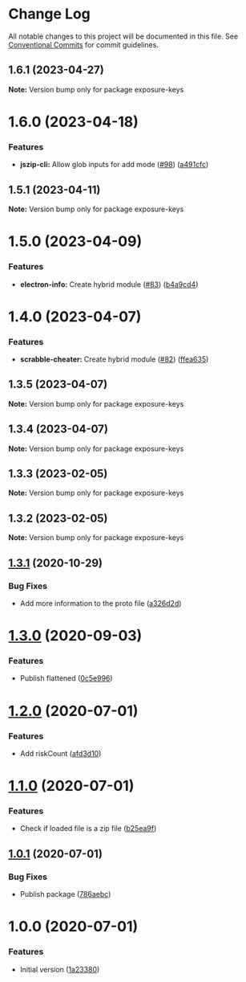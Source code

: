 # Change Log

All notable changes to this project will be documented in this file.
See [Conventional Commits](https://conventionalcommits.org) for commit guidelines.

## 1.6.1 (2023-04-27)

**Note:** Version bump only for package exposure-keys





# 1.6.0 (2023-04-18)


### Features

* **jszip-cli:** Allow glob inputs for add mode ([#98](https://github.com/ffflorian/node-packages/issues/98)) ([a491cfc](https://github.com/ffflorian/node-packages/commit/a491cfcb04d9abdb8e0b2c9995a0de63f05510d9))





## 1.5.1 (2023-04-11)

**Note:** Version bump only for package exposure-keys





# 1.5.0 (2023-04-09)


### Features

* **electron-info:** Create hybrid module ([#83](https://github.com/ffflorian/node-packages/issues/83)) ([b4a9cd4](https://github.com/ffflorian/node-packages/commit/b4a9cd469cdd21da520ce1d02c878359c0546340))





# 1.4.0 (2023-04-07)


### Features

* **scrabble-cheater:** Create hybrid module ([#82](https://github.com/ffflorian/node-packages/issues/82)) ([ffea635](https://github.com/ffflorian/node-packages/commit/ffea6358e04ce5280f38a1ef4dd1271bb37e422e))





## 1.3.5 (2023-04-07)

**Note:** Version bump only for package exposure-keys





## 1.3.4 (2023-04-07)

**Note:** Version bump only for package exposure-keys





## 1.3.3 (2023-02-05)

**Note:** Version bump only for package exposure-keys





## 1.3.2 (2023-02-05)

**Note:** Version bump only for package exposure-keys





## [1.3.1](https://github.com/ffflorian/exposure-keys/compare/v1.3.0...v1.3.1) (2020-10-29)


### Bug Fixes

* Add more information to the proto file ([a326d2d](https://github.com/ffflorian/exposure-keys/commit/a326d2d065c91d2c9d0b830abda5294924f09707))

# [1.3.0](https://github.com/ffflorian/exposure-keys/compare/v1.2.0...v1.3.0) (2020-09-03)


### Features

* Publish flattened ([0c5e996](https://github.com/ffflorian/exposure-keys/commit/0c5e996a0a019c022775af5f097d69fc9f341f88))

# [1.2.0](https://github.com/ffflorian/exposure-keys/compare/v1.1.0...v1.2.0) (2020-07-01)


### Features

* Add riskCount ([afd3d10](https://github.com/ffflorian/exposure-keys/commit/afd3d10))

# [1.1.0](https://github.com/ffflorian/exposure-keys/compare/v1.0.1...v1.1.0) (2020-07-01)


### Features

* Check if loaded file is a zip file ([b25ea9f](https://github.com/ffflorian/exposure-keys/commit/b25ea9f))

## [1.0.1](https://github.com/ffflorian/exposure-keys/compare/v1.0.0...v1.0.1) (2020-07-01)


### Bug Fixes

* Publish package ([786aebc](https://github.com/ffflorian/exposure-keys/commit/786aebc))

# 1.0.0 (2020-07-01)


### Features

* Initial version ([1a23380](https://github.com/ffflorian/exposure-keys/commit/1a23380))
